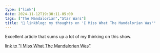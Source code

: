 ```yaml
---
type: ["link"]
date: 2024-11-12T19:30:11-05:00
tags: ["The Mandalorian","Star Wars"]
title: "🔗 linkblog: my thoughts on 'I Miss What The Mandalorian Was'"
---
```

Excellent article that sums up a lot of my thinking on this show.

[link to "I Miss What The Mandalorian Was"](https://gizmodo.com/the-mandalorian-fifth-anniversary-retrospective-star-wars-lucasfilm-2000523843)
